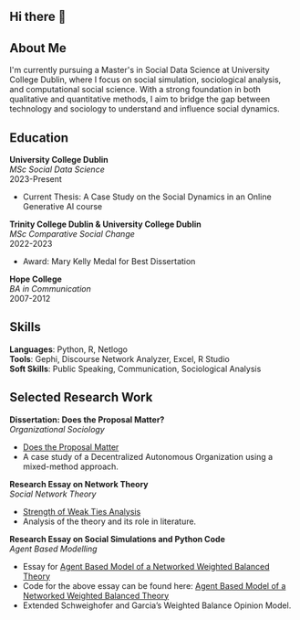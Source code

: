 ## Hi there 👋

## About Me
I'm currently pursuing a Master's in Social Data Science at University College Dublin, where I focus on social simulation, sociological analysis, and computational social science. With a strong foundation in both qualitative and quantitative methods, I aim to bridge the gap between technology and sociology to understand and influence social dynamics.

## Education
**University College Dublin**  
*MSc Social Data Science*  
2023-Present  
- Current Thesis: A Case Study on the Social Dynamics in an Online Generative AI course

**Trinity College Dublin & University College Dublin**  
*MSc Comparative Social Change*  
2022-2023  
- Award: Mary Kelly Medal for Best Dissertation

**Hope College**  
*BA in Communication*  
2007-2012

## Skills
**Languages**: Python, R, Netlogo  
**Tools**: Gephi, Discourse Network Analyzer, Excel, R Studio  
**Soft Skills**: Public Speaking, Communication, Sociological Analysis  

## Selected Research Work
**Dissertation: Does the Proposal Matter?**  
*Organizational Sociology*  
- [Does the Proposal Matter](https://github.com/zach-porter/Writtings/blob/main/MSc%20CSC%20Zachary%20Porter_%20Research%20Dissertation.pdf)
- A case study of a Decentralized Autonomous Organization using a mixed-method approach.

**Research Essay on Network Theory**  
*Social Network Theory*
- [Strength of Weak Ties Analysis](https://github.com/zach-porter/Writtings/blob/main/Strength%20of%20Weak%20Ties%20Analyzed%20Zach%20Porter.pdf)
- Analysis of the theory and its role in literature.

**Research Essay on Social Simulations and Python Code**  
*Agent Based Modelling*
- Essay for [Agent Based Model of a Networked Weighted Balanced Theory](https://github.com/zach-porter/Writtings/blob/main/Networked%20Weighted%20Balanced%20Theory.pdf)
- Code for the above essay can be found here: [Agent Based Model of a Networked Weighted Balanced Theory](https://github.com/zach-porter/ABM-Networked-Weighted-Balance-Theory)
- Extended Schweighofer and Garcia’s Weighted Balance Opinion Model.


<!--
**zach-porter/zach-porter** is a ✨ _special_ ✨ repository because its `README.md` (this file) appears on your GitHub profile.

Here are some ideas to get you started:

- 🔭 I’m currently working on ...
- 🌱 I’m currently learning ...
- 👯 I’m looking to collaborate on ...
- 🤔 I’m looking for help with ...
- 💬 Ask me about ...
- 📫 How to reach me: ...
- 😄 Pronouns: ...
- ⚡ Fun fact: ...
-->
